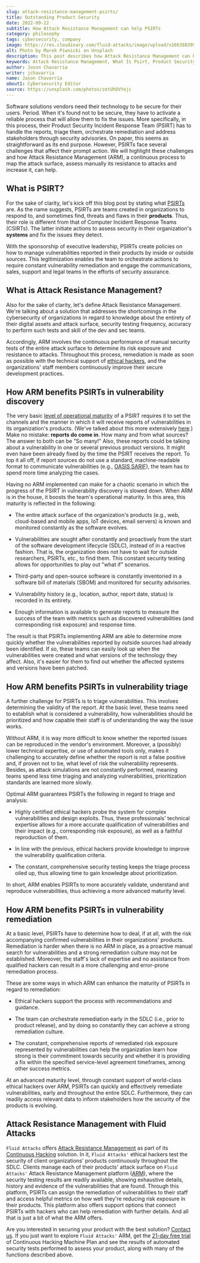 ```yaml
---
slug: attack-resistance-management-psirts/
title: Outstanding Product Security
date: 2022-09-22
subtitle: How Attack Resistance Management can help PSIRTs
category: philosophy
tags: cybersecurity, company
image: https://res.cloudinary.com/fluid-attacks/image/upload/v1663883952/blog/attack-resistance-management-psirts/cover_psirt.webp
alt: Photo by Marek Piwnicki on Unsplash
description: This post describes how Attack Resistance Management can help enhance the operational maturity of PSIRTs in vulnerability discovery, triage and remediation.
keywords: Attack Resistance Management, What Is Psirt, Product Security Incident Response Team, Ethical Hackers, Vulnerability Discovery, Vulnerability Triage, Vulnerability Remediation, Ethical Hacking, Pentesting
author: Jason Chavarría
writer: jchavarria
name: Jason Chavarría
about1: Cybersecurity Editor
source: https://unsplash.com/photos/zetUhDVYejc
---
```


Software solutions vendors need their technology
to be secure for their users.
Period.
When it's found not to be secure,
they have to activate a reliable process
that will allow them to fix the issues.
More specifically,
in this process,
their Product Security Incident Response Team (PSIRT)
has to handle the reports,
triage them,
orchestrate remediation
and address stakeholders through security advisories.
On paper,
this seems as straightforward as its end purpose.
However,
PSIRTs face several challenges
that affect their prompt action.
We will highlight these challenges
and how Attack Resistance Management (ARM),
a continuous process to map the attack surface,
assess manually its resistance to attacks
and increase it,
can help.

## What is PSIRT?

For the sake of clarity,
let's kick off this blog post
by stating what [PSIRTs](https://www.first.org/standards/frameworks/psirts/psirt_services_framework_v1.1)
are.
As the name suggests,
PSIRTs are teams created in organizations to respond to,
and sometimes find,
threats and flaws in their **products**.
Thus,
their role is different from that of Computer Incident Response Teams (CSIRTs).
The latter initiate actions
to assess security in their organization's **systems**
and fix the issues they detect.

With the sponsorship of executive leadership,
PSIRTs create policies
on how to manage vulnerabilities reported in their products
by inside or outside sources.
This legitimization enables the team to orchestrate actions
to require constant vulnerability remediation
and engage the communications,
sales,
support and legal teams
in the efforts of security assurance.

## What is Attack Resistance Management?

Also for the sake of clarity,
let's define Attack Resistance Management.
We're talking about a solution
that addresses the shortcomings in the cybersecurity of organizations
in regard to knowledge
about the entirety of their digital assets
and attack surface,
security testing frequency,
accuracy to perform such tests
and skill of the dev and sec teams.

Accordingly,
ARM involves the continuous performance of manual security tests
of the entire attack surface
to determine its risk exposure
and resistance to attacks.
Throughout this process,
remediation is made as soon as possible
with the technical support of [ethical hackers](../what-is-ethical-hacking/),
and the organizations' staff members
continuously improve their secure development practices.

## How ARM benefits PSIRTs in vulnerability discovery

The very basic [level of operational maturity](https://www.first.org/standards/frameworks/psirts/psirt_maturity_document)
of a PSIRT
requires it to set the channels
and the manner
in which it will receive reports
of vulnerabilities in its organization's products.
(We've talked about this more extensively [here](../iso-iec-29147/).)
Make no mistake: **reports do come in**.
How many and from what sources?
The answer to both can be "So many!"
Also,
these reports could be talking about a vulnerability
in one or several previous product versions.
It might even have been already fixed
by the time the PSIRT receives the report.
To top it all off,
if report sources do not use a standard,
machine-readable format to communicate vulnerabilities
(e.g., [OASIS SARIF](../oasis-sarif/)),
the team has to spend more time analyzing the cases.

Having no ARM implemented can make for a chaotic scenario
in which the progress of the PSIRT in vulnerability discovery is slowed down.
When ARM is in the house,
it boosts the team's operational maturity.
In this area,
this maturity is reflected in the following:

- The entire attack surface of the organization's products
  (e.g., web, cloud-based and mobile apps, IoT devices, email servers)
  is known
  and monitored constantly as the software evolves.

- Vulnerabilities are sought after constantly
  and proactively from the start of the software development lifecycle (SDLC),
  instead of in a reactive fashion.
  That is,
  the organization does not have to wait for outside researchers,
  PSIRTs, etc.,
  to find them.
  This constant security testing allows for opportunities
  to play out "what if" scenarios.

- Third-party
  and open-source software is constantly inventoried
  in a software bill of materials (SBOM)
  and monitored for security advisories.

- Vulnerability history
  (e.g., location, author, report date, status)
  is recorded in its entirety.

- Enough information is available
  to generate reports
  to measure the success of the team
  with metrics such as discovered vulnerabilities
  (and corresponding risk exposure)
  and response time.

The result is
that PSIRTs implementing ARM are able to determine more quickly
whether the vulnerabilities reported by outside sources
had already been identified.
If so,
these teams can easily look up
when the vulnerabilities were created
and what versions of the technology they affect.
Also,
it's easier for them to find out
whether the affected systems
and versions have been patched.

<cta-banner
  buttontxt="Read more"
  link="/solutions/vulnerability-management/"
  title="Get started with Fluid Attacks' Vulnerability Management solution
  right now"
/>

## How ARM benefits PSIRTs in vulnerability triage

A further challenge for PSIRTs is to triage vulnerabilities.
This involves determining the validity of the report.
At the basic level,
these teams need to establish what is considered a vulnerability,
how vulnerabilities should be prioritized
and how capable their staff is of understanding the way the issue works.

Without ARM,
it is way more difficult to know
whether the reported issues can be reproduced in the vendor's environment.
Moreover,
a (possibly) lower technical expertise,
or use of automated tools only,
makes it challenging
to accurately define
whether the report is not a false positive and,
if proven not to be,
what level of risk the vulnerability represents.
Besides,
as attack simulations are not constantly performed,
meaning teams spend less time triaging and analyzing vulnerabilities,
prioritization standards are learned more slowly.

Optimal ARM guarantees PSIRTs the following in regard to triage and analysis:

- Highly certified ethical hackers probe the system for complex vulnerabilities
  and design exploits.
  Thus,
  these professionals' technical expertise allows
  for a more accurate qualification of vulnerabilities
  and their impact
  (e.g., corresponding risk exposure),
  as well as a faithful reproduction of them.

- In line with the previous,
  ethical hackers provide knowledge
  to improve the vulnerability qualification criteria.

- The constant,
  comprehensive security testing keeps the triage process oiled up,
  thus allowing time to gain knowledge about prioritization.

In short,
ARM enables PSIRTs to more accurately validate,
understand and reproduce vulnerabilities,
thus achieving a more advanced maturity level.

## How ARM benefits PSIRTs in vulnerability remediation

At a basic level,
PSIRTs have to determine how to deal,
if at all,
with the risk accompanying confirmed vulnerabilities
in their organizations' products.
Remediation is harder
when there is no ARM in place,
as a proactive manual search for vulnerabilities
and a strong remediation culture may not be established.
Moreover,
the staff's lack of expertise
and no assistance from qualified hackers can result
in a more challenging
and error-prone remediation process.

These are some ways in which ARM can enhance the maturity of PSIRTs
in regard to remediation:

- Ethical hackers support the process
  with recommendations and guidance.

- The team can orchestrate remediation early in the SDLC
  (i.e., prior to product release),
  and by doing so constantly
  they can achieve a strong remediation culture.

- The constant,
  comprehensive reports
  of remediated risk exposure represented by vulnerabilities
  can help the organization learn
  how strong is their commitment towards security
  and whether it is providing a fix
  within the specified service-level agreement timeframes,
  among other success metrics.

At an advanced maturity level,
through constant support of world-class ethical hackers over ARM,
PSIRTs can quickly and effectively remediate vulnerabilities,
early and throughout the entire SDLC.
Furthermore,
they can readily access relevant data
to inform stakeholders
how the security of the products is evolving.

## Attack Resistance Management with Fluid Attacks

`Fluid Attacks` offers [Attack Resistance Management](../../platform/arm/)
as part of its [Continuous Hacking](../../services/continuous-hacking/)
solution.
In it,
`Fluid Attacks'` ethical hackers
test the security of client organizations' products
continuously throughout the SDLC.
Clients manage each of their products' attack surface
on `Fluid Attacks'` Attack Resistance Management platform
([ARM](https://app.fluidattacks.com/)),
where the security testing results are readily available,
showing exhaustive details,
history
and evidence of the vulnerabilities that are found.
Through this platform,
PSIRTs can assign the remediation of vulnerabilities to their staff
and access helpful metrics
on how well they're reducing risk exposure in their products.
This platform also offers support options
that connect PSIRTs with hackers
who can help remediation with further details.
And all that is just a bit of what the ARM offers.

Are you interested in securing your product
with the best solution?
[Contact us](../../contact-us/).
If you just want to explore `Fluid Attacks'` ARM,
get the [21-day free trial](../../free-trial/)
of Continuous Hacking Machine Plan
and see the results of automated security tests
performed to assess your product,
along with many of the functions described above.
